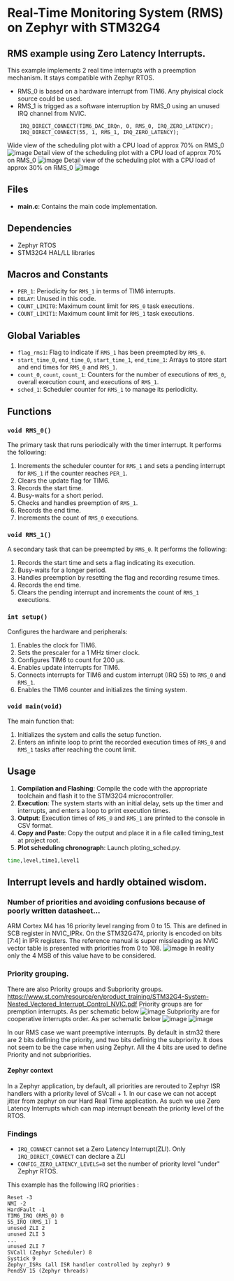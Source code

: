 # Real-Time Monitoring System (RMS) on Zephyr with STM32G4

## RMS example using Zero Latency Interrupts. 

This example implements 2 real time interrupts with a preemption mechanism. 
It stays compatible with Zephyr RTOS. 

- RMS_0 is based on a hardware interrupt from TIM6. Any phyisical clock source could be used. 
- RMS_1 is trigged as a software interruption by RMS_0 using an unused IRQ channel from NVIC.

```
    IRQ_DIRECT_CONNECT(TIM6_DAC_IRQn, 0, RMS_0, IRQ_ZERO_LATENCY);
    IRQ_DIRECT_CONNECT(55, 1, RMS_1, IRQ_ZERO_LATENCY);
```

Wide view of the scheduling plot with a CPU load of approx 70% on RMS_0
![image](https://github.com/jalinei/RMS/assets/22010135/e4322cfe-b678-4c91-a056-e788ef283eb7)
Detail view of the scheduling plot with a CPU load of approx 70% on RMS_0
![image](https://github.com/jalinei/RMS/assets/22010135/99765ab1-70c9-4028-8dd3-8a68888e0a0c)
Detail view of the scheduling plot with a CPU load of approx 30% on RMS_0
![image](https://github.com/jalinei/RMS/assets/22010135/af580f50-be78-4847-86cf-bf7082fea0b0)
 
## Files

- **main.c**: Contains the main code implementation.

## Dependencies

- Zephyr RTOS
- STM32G4 HAL/LL libraries

## Macros and Constants

- `PER_1`: Periodicity for `RMS_1` in terms of TIM6 interrupts.
- `DELAY`: Unused in this code.
- `COUNT_LIMIT0`: Maximum count limit for `RMS_0` task executions.
- `COUNT_LIMIT1`: Maximum count limit for `RMS_1` task executions.

## Global Variables

- `flag_rms1`: Flag to indicate if `RMS_1` has been preempted by `RMS_0`.
- `start_time_0`, `end_time_0`, `start_time_1`, `end_time_1`: Arrays to store start and end times for `RMS_0` and `RMS_1`.
- `count_0`, `count`, `count_1`: Counters for the number of executions of `RMS_0`, overall execution count, and executions of `RMS_1`.
- `sched_1`: Scheduler counter for `RMS_1` to manage its periodicity.

## Functions

### `void RMS_0()`

The primary task that runs periodically with the timer interrupt. It performs the following:

1. Increments the scheduler counter for `RMS_1` and sets a pending interrupt for `RMS_1` if the counter reaches `PER_1`.
2. Clears the update flag for TIM6.
3. Records the start time.
4. Busy-waits for a short period.
5. Checks and handles preemption of `RMS_1`.
6. Records the end time.
7. Increments the count of `RMS_0` executions.

### `void RMS_1()`

A secondary task that can be preempted by `RMS_0`. It performs the following:

1. Records the start time and sets a flag indicating its execution.
2. Busy-waits for a longer period.
3. Handles preemption by resetting the flag and recording resume times.
4. Records the end time.
5. Clears the pending interrupt and increments the count of `RMS_1` executions.

### `int setup()`

Configures the hardware and peripherals:

1. Enables the clock for TIM6.
2. Sets the prescaler for a 1 MHz timer clock.
3. Configures TIM6 to count for 200 µs.
4. Enables update interrupts for TIM6.
5. Connects interrupts for TIM6 and custom interrupt (IRQ 55) to `RMS_0` and `RMS_1`.
6. Enables the TIM6 counter and initializes the timing system.

### `void main(void)`

The main function that:

1. Initializes the system and calls the setup function.
2. Enters an infinite loop to print the recorded execution times of `RMS_0` and `RMS_1` tasks after reaching the count limit.

## Usage

1. **Compilation and Flashing**: Compile the code with the appropriate toolchain and flash it to the STM32G4 microcontroller.
2. **Execution**: The system starts with an initial delay, sets up the timer and interrupts, and enters a loop to print execution times.
3. **Output**: Execution times of `RMS_0` and `RMS_1` are printed to the console in CSV format.
4. **Copy and Paste**: Copy the output and place it in a file called timing_test at project root.
5. **Plot scheduling chronograph**: Launch ploting_sched.py.

```bash
time,level,time1,level1
```


## Interrupt levels and hardly obtained wisdom.
### Number of priorities and avoiding confusions because of poorly written datasheet...  
ARM Cortex M4 has 16 priority level ranging from 0 to 15. 
This are defined in SCB register in NVIC_IPRx. 
On the STM32G474, priority is encoded on bits [7:4] in IPR registers. 
The reference manual is super missleading as NVIC vector table is presented with priorities from 0 to 
108. 
![image](https://github.com/jalinei/RMS/assets/22010135/7470968d-6614-4bc8-bb17-0d234ad41396)
In reality only the 4 MSB of this value have to be considered. 

### Priority grouping.
There are also Priority groups and Subpriority groups. https://www.st.com/resource/en/product_training/STM32G4-System-Nested_Vectored_Interrupt_Control_NVIC.pdf
Priority groups are for premption interrupts. As per schematic below
![image](https://github.com/jalinei/RMS/assets/22010135/f2063585-9ecf-4ec5-ad6e-d4d126c83a6c)
Subpriority are for cooperative interrupts order. As per schematic below
![image](https://github.com/jalinei/RMS/assets/22010135/01a19266-98c5-4a00-a302-e54363b037f4)
![image](https://github.com/jalinei/RMS/assets/22010135/9f05172d-8291-4efd-8122-4aeb6e0a5aa0)

In our RMS case we want preemptive interrupts. By default in stm32 there are 2 bits defining the priority, and two bits defining the subpriority. 
It does not seem to be the case when using Zephyr. All the 4 bits are used to define Priority and not subpriorities. 

#### Zephyr context
In a Zephyr application, by default, all priorities are rerouted to Zephyr ISR handlers with a priority level of 
SVcall + 1. 
In our case we can not accept jitter from zephyr on our Hard Real Time application. 
As such we use Zero Latency Interrupts which can map interrupt beneath the priority level of the RTOS. 

### Findings 

- `IRQ_CONNECT` cannot set a Zero Latency Interrupt(ZLI). Only `IRQ_DIRECT_CONNECT` can declare a ZLI 
- `CONFIG_ZERO_LATENCY_LEVELS=8` set the number of priority level "under" Zephyr RTOS.

This example has the following IRQ priorities : 
```
Reset -3
NMI -2
HardFault -1
TIM6_IRQ (RMS_0) 0
55_IRQ (RMS_1) 1
unused ZLI 2
unused ZLI 3
...
unused ZLI 7
SVCall (Zephyr Scheduler) 8
Systick 9
Zephyr_ISRs (all ISR handler controlled by zephyr) 9
PendSV 15 (Zephyr threads)
```


